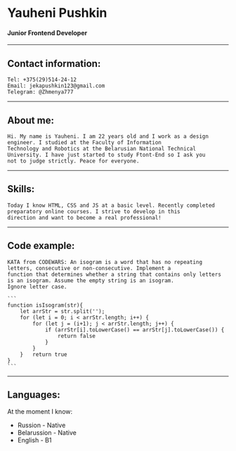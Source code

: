 
# Yauheni Pushkin

#### Junior Frontend Developer

---

## Contact information:

	Tel: +375(29)514-24-12
	Email: jekapushkin123@gmail.com
	Telegram: @Zhmenya777

---

## About me: 


	Hi. My name is Yauheni. I am 22 years old and I work as a design engineer. I studied at the Faculty of Information 
	Technology and Robotics at the Belarusian National Technical University. I have just started to study Ftont-End so I ask you 
	not to judge strictly. Peace for everyone.

---


## Skills:


	Today I know HTML, CSS and JS at a basic level. Recently completed preparatory online courses. I strive to develop in this 
	direction and want to become a real professional!

---

## Code example:

	KATA from CODEWARS: An isogram is a word that has no repeating letters, consecutive or non-consecutive. Implement a 
	function that determines whether a string that contains only letters is an isogram. Assume the empty string is an isogram. 
	Ignore letter case.

	```
	function isIsogram(str){
		let arrStr = str.split('');
		for (let i = 0; i < arrStr.length; i++) {
			for (let j = (i+1); j < arrStr.length; j++) {
				if (arrStr[i].toLowerCase() == arrStr[j].toLowerCase()) {
					return false
				}
			}
		}	return true
	}
	```

---

## Languages:

At the moment I know:

 * Russion - Native
 * Belarussion - Native
 * English - B1
